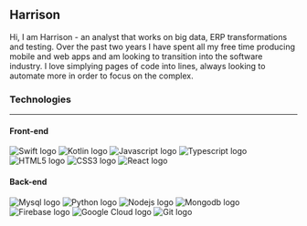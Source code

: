 ## Harrison

Hi, I am Harrison - an analyst that works on big data, ERP transformations and testing. Over the past two years I have spent all my free time producing mobile and web apps and am looking to transition into the software industry. I love simplying pages of code into lines, always looking to automate more in order to focus on the complex.

### Technologies
---



#### Front-end
![Swift logo](https://img.icons8.com/color/2x/swift.png)
![Kotlin logo](https://img.icons8.com/color/2x/kotlin.png)
![Javascript logo](https://img.icons8.com/color/2x/javascript.png)
![Typescript logo](https://img.icons8.com/fluency/2x/typescript--v2.png)
![HTML5 logo](https://img.icons8.com/color/2x/html-5.png)
![CSS3 logo](https://img.icons8.com/fluency/2x/css3.png)
![React logo](https://img.icons8.com/color/2x/react-native.png)



#### Back-end
![Mysql logo](https://img.icons8.com/fluency/2x/mysql-logo.png)
![Python logo](https://img.icons8.com/color/2x/python.png)
![Nodejs logo](https://img.icons8.com/color/2x/nodejs.png)
![Mongodb logo](https://i.imgur.com/GE8PHoA.png)
![Firebase logo](https://img.icons8.com/color/2x/firebase.png)
![Google Cloud logo](https://img.icons8.com/color/2x/google-cloud.png)
![Git logo](https://img.icons8.com/color/2x/git.png)
 



<!---
hao441/hao441 is a ✨ special ✨ repository because its `README.md` (this file) appears on your GitHub profile.
You can click the Preview link to take a look at your changes.
--->
